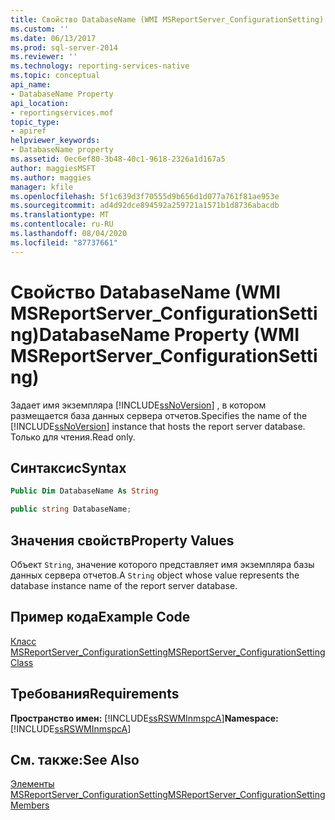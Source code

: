 ```yaml
---
title: Свойство DatabaseName (WMI MSReportServer_ConfigurationSetting) | Документы Майкрософт
ms.custom: ''
ms.date: 06/13/2017
ms.prod: sql-server-2014
ms.reviewer: ''
ms.technology: reporting-services-native
ms.topic: conceptual
api_name:
- DatabaseName Property
api_location:
- reportingservices.mof
topic_type:
- apiref
helpviewer_keywords:
- DatabaseName property
ms.assetid: 0ec6ef80-3b48-40c1-9618-2326a1d167a5
author: maggiesMSFT
ms.author: maggies
manager: kfile
ms.openlocfilehash: 5f1c639d3f70555d9b656d1d077a761f81ae953e
ms.sourcegitcommit: ad4d92dce894592a259721a1571b1d8736abacdb
ms.translationtype: MT
ms.contentlocale: ru-RU
ms.lasthandoff: 08/04/2020
ms.locfileid: "87737661"
---
```

# <a name="databasename-property-wmi-msreportserver_configurationsetting"></a><span data-ttu-id="374b7-102">Свойство DatabaseName (WMI MSReportServer_ConfigurationSetting)</span><span class="sxs-lookup"><span data-stu-id="374b7-102">DatabaseName Property (WMI MSReportServer_ConfigurationSetting)</span></span>
  <span data-ttu-id="374b7-103">Задает имя экземпляра [!INCLUDE[ssNoVersion](../../includes/ssnoversion-md.md)] , в котором размещается база данных сервера отчетов.</span><span class="sxs-lookup"><span data-stu-id="374b7-103">Specifies the name of the [!INCLUDE[ssNoVersion](../../includes/ssnoversion-md.md)] instance that hosts the report server database.</span></span> <span data-ttu-id="374b7-104">Только для чтения.</span><span class="sxs-lookup"><span data-stu-id="374b7-104">Read only.</span></span>  
  
## <a name="syntax"></a><span data-ttu-id="374b7-105">Синтаксис</span><span class="sxs-lookup"><span data-stu-id="374b7-105">Syntax</span></span>  
  
```vb  
Public Dim DatabaseName As String  
```  
  
```csharp  
public string DatabaseName;  
```  
  
## <a name="property-values"></a><span data-ttu-id="374b7-106">Значения свойств</span><span class="sxs-lookup"><span data-stu-id="374b7-106">Property Values</span></span>  
 <span data-ttu-id="374b7-107">Объект `String`, значение которого представляет имя экземпляра базы данных сервера отчетов.</span><span class="sxs-lookup"><span data-stu-id="374b7-107">A `String` object whose value represents the database instance name of the report server database.</span></span>  
  
## <a name="example-code"></a><span data-ttu-id="374b7-108">Пример кода</span><span class="sxs-lookup"><span data-stu-id="374b7-108">Example Code</span></span>  
 [<span data-ttu-id="374b7-109">Класс MSReportServer_ConfigurationSetting</span><span class="sxs-lookup"><span data-stu-id="374b7-109">MSReportServer_ConfigurationSetting Class</span></span>](msreportserver-configurationsetting-class.md)  
  
## <a name="requirements"></a><span data-ttu-id="374b7-110">Требования</span><span class="sxs-lookup"><span data-stu-id="374b7-110">Requirements</span></span>  
 <span data-ttu-id="374b7-111">**Пространство имен:** [!INCLUDE[ssRSWMInmspcA](../../includes/ssrswminmspca-md.md)]</span><span class="sxs-lookup"><span data-stu-id="374b7-111">**Namespace:** [!INCLUDE[ssRSWMInmspcA](../../includes/ssrswminmspca-md.md)]</span></span>  
  
## <a name="see-also"></a><span data-ttu-id="374b7-112">См. также:</span><span class="sxs-lookup"><span data-stu-id="374b7-112">See Also</span></span>  
 [<span data-ttu-id="374b7-113">Элементы MSReportServer_ConfigurationSetting</span><span class="sxs-lookup"><span data-stu-id="374b7-113">MSReportServer_ConfigurationSetting Members</span></span>](msreportserver-configurationsetting-members.md)  
  
  
